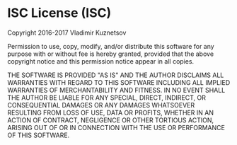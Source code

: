 # ISC License (ISC)

Copyright 2016-2017 Vladimir Kuznetsov

Permission to use, copy, modify, and/or distribute this
software for any purpose with or without fee is hereby
granted, provided that the above copyright notice and
this permission notice appear in all copies.

THE SOFTWARE IS PROVIDED "AS IS" AND THE AUTHOR DISCLAIMS
ALL WARRANTIES WITH REGARD TO THIS SOFTWARE INCLUDING ALL
IMPLIED WARRANTIES OF MERCHANTABILITY AND FITNESS.
IN NO EVENT SHALL THE AUTHOR BE LIABLE FOR ANY SPECIAL,
DIRECT, INDIRECT, OR CONSEQUENTIAL DAMAGES OR ANY DAMAGES
WHATSOEVER RESULTING FROM LOSS OF USE, DATA OR PROFITS,
WHETHER IN AN ACTION OF CONTRACT, NEGLIGENCE OR OTHER
TORTIOUS ACTION, ARISING OUT OF OR IN CONNECTION WITH THE
USE OR PERFORMANCE OF THIS SOFTWARE.
